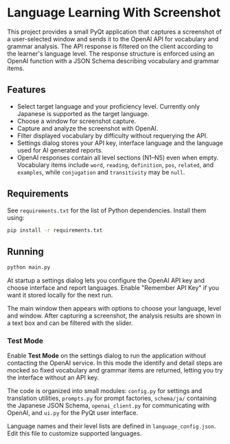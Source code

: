 # Language Learning With Screenshot

This project provides a small PyQt application that captures a screenshot of a user-selected window and sends it to the OpenAI API for vocabulary and grammar analysis. The API response is filtered on the client according to the learner's language level.  The response structure is enforced using an OpenAI function with a JSON Schema describing vocabulary and grammar items.

## Features
- Select target language and your proficiency level. Currently only Japanese is supported as the target language.
- Choose a window for screenshot capture.
- Capture and analyze the screenshot with OpenAI.
- Filter displayed vocabulary by difficulty without requerying the API.
- Settings dialog stores your API key, interface language and the language used for AI generated reports.
- OpenAI responses contain all level sections (N1–N5) even when empty. Vocabulary items include `word`, `reading`, `definition`, `pos`, `related`, and `examples`, while `conjugation` and `transitivity` may be `null`.

## Requirements
See `requirements.txt` for the list of Python dependencies. Install them using:

```bash
pip install -r requirements.txt
```

## Running

```bash
python main.py
```

At startup a settings dialog lets you configure the OpenAI API key and choose interface and report languages. Enable "Remember API Key" if you want it stored locally for the next run.

The main window then appears with options to choose your language, level and window. After capturing a screenshot, the analysis results are shown in a text box and can be filtered with the slider.

### Test Mode

Enable **Test Mode** on the settings dialog to run the application without contacting the OpenAI service. In this mode the identify and detail steps are mocked so fixed vocabulary and grammar items are returned, letting you try the interface without an API key.

The code is organized into small modules: `config.py` for settings and translation utilities, `prompts.py` for prompt factories, `schema/ja/` containing the Japanese JSON Schema, `openai_client.py` for communicating with OpenAI, and `ui.py` for the PyQt user interface.

Language names and their level lists are defined in `language_config.json`. Edit this file to customize supported languages.
